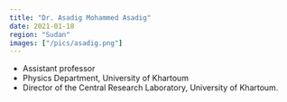 ```yaml
---
title: "Dr. Asadig Mohammed Asadig"
date: 2021-01-18
region: "Sudan"
images: ["/pics/asadig.png"]
---
```


- Assistant professor
- Physics Department, University of Khartoum
- Director of the Central Research Laboratory, University of Khartoum.